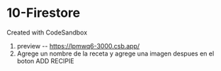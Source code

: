 # 10-Firestore
Created with CodeSandbox
1. preview -- https://lpmwq6-3000.csb.app/
2. Agrege un nombre de la receta y agrege una imagen despues en el boton ADD RECIPIE

